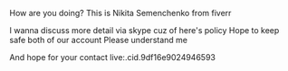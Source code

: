 How are you doing?
This is Nikita Semenchenko from fiverr

I wanna discuss more detail via skype cuz of here's policy
Hope to keep safe both of our account
Please understand me

And hope for your contact
live:.cid.9df16e9024946593
